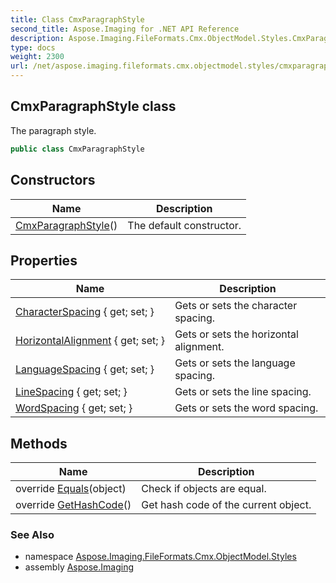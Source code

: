 ```yaml
---
title: Class CmxParagraphStyle
second_title: Aspose.Imaging for .NET API Reference
description: Aspose.Imaging.FileFormats.Cmx.ObjectModel.Styles.CmxParagraphStyle class. The paragraph style
type: docs
weight: 2300
url: /net/aspose.imaging.fileformats.cmx.objectmodel.styles/cmxparagraphstyle/
---
```

## CmxParagraphStyle class

The paragraph style.

```csharp
public class CmxParagraphStyle
```

## Constructors

| Name | Description |
| --- | --- |
| [CmxParagraphStyle](cmxparagraphstyle/)() | The default constructor. |

## Properties

| Name | Description |
| --- | --- |
| [CharacterSpacing](../../aspose.imaging.fileformats.cmx.objectmodel.styles/cmxparagraphstyle/characterspacing/) { get; set; } | Gets or sets the character spacing. |
| [HorizontalAlignment](../../aspose.imaging.fileformats.cmx.objectmodel.styles/cmxparagraphstyle/horizontalalignment/) { get; set; } | Gets or sets the horizontal alignment. |
| [LanguageSpacing](../../aspose.imaging.fileformats.cmx.objectmodel.styles/cmxparagraphstyle/languagespacing/) { get; set; } | Gets or sets the language spacing. |
| [LineSpacing](../../aspose.imaging.fileformats.cmx.objectmodel.styles/cmxparagraphstyle/linespacing/) { get; set; } | Gets or sets the line spacing. |
| [WordSpacing](../../aspose.imaging.fileformats.cmx.objectmodel.styles/cmxparagraphstyle/wordspacing/) { get; set; } | Gets or sets the word spacing. |

## Methods

| Name | Description |
| --- | --- |
| override [Equals](../../aspose.imaging.fileformats.cmx.objectmodel.styles/cmxparagraphstyle/equals/)(object) | Check if objects are equal. |
| override [GetHashCode](../../aspose.imaging.fileformats.cmx.objectmodel.styles/cmxparagraphstyle/gethashcode/)() | Get hash code of the current object. |

### See Also

* namespace [Aspose.Imaging.FileFormats.Cmx.ObjectModel.Styles](../../aspose.imaging.fileformats.cmx.objectmodel.styles/)
* assembly [Aspose.Imaging](../../)


